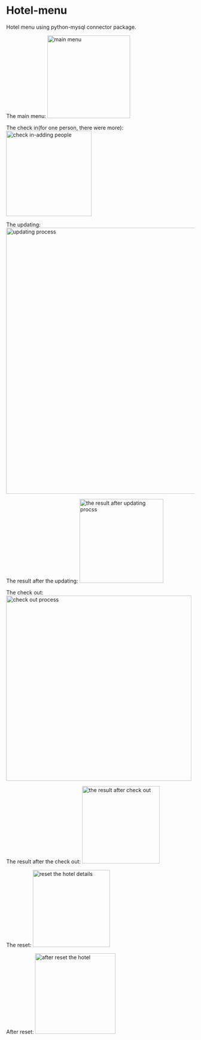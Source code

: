 # Hotel-menu
Hotel menu using python-mysql connector package.

The main menu:
<img width="221" alt="main menu" src="https://user-images.githubusercontent.com/103436003/230780098-73e3108d-dcdb-46f3-925d-6e30b60645e9.PNG">


The check in(for one person, there were more):
<img width="228" alt="check in-adding people" src="https://user-images.githubusercontent.com/103436003/230780137-627ca85d-e9cb-4e26-8b00-2bc7dd5b7852.PNG">


The updating:
<img width="711" alt="updating process" src="https://user-images.githubusercontent.com/103436003/230780408-f41ead00-a117-479a-b9b6-76eefaa36599.PNG">


The result after the updating:
<img width="224" alt="the result after updating procss" src="https://user-images.githubusercontent.com/103436003/230780516-3e384d2e-581c-48f5-bec4-08c108830fa9.PNG">


The check out:
<img width="495" alt="check out process" src="https://user-images.githubusercontent.com/103436003/230780553-d062f31c-1548-4844-8f66-f4b23ef89b56.PNG">


The result after the check out:
<img width="207" alt="the result after check out" src="https://user-images.githubusercontent.com/103436003/230780574-5accb2ae-7fec-4ce0-9ac5-746080d93dbc.PNG">


The reset:
<img width="206" alt="reset the hotel details" src="https://user-images.githubusercontent.com/103436003/230780621-e5bd1799-38d3-4185-a491-c6c80b6bf22d.PNG">


After reset:
<img width="215" alt="after reset the hotel" src="https://user-images.githubusercontent.com/103436003/230780645-ce519954-8504-4ba9-857b-c8b6a8c499b2.PNG">
